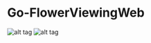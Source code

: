# Go-FlowerViewingWeb

![alt tag](http://i.imgur.com/K8xrKQb.jpg)
![alt tag](http://i.imgur.com/6j0NO2P.jpg)
